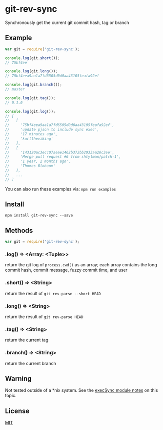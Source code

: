 git-rev-sync
============

Synchronously get the current git commit hash, tag or branch


## Example

```js
var git = require('git-rev-sync');

console.log(git.short());
// 75bf4ee

console.log(git.long());
// 75bf4eea9aa1a7fd6505d0d0aa43105feafa92ef

console.log(git.branch());
// master

console.log(git.tag());
// 0.1.0

console.log(git.log());
// [
//   [
//     '75bf4eea9aa1a7fd6505d0d0aa43105feafa92ef',
//     'update pjson to include sync exec',
//     '17 minutes ago',
//     'kurttheviking'
//   ],
//   [
//     '143120ac3ecc07aeae1462b372bb2033aa20c3ee',
//     'Merge pull request #6 from shtylman/patch-1',
//     '1 year, 2 months ago',
//     'Thomas Blobaum'
//   ],
//   ...
// ]

```

You can also run these examples via: `npm run examples`


## Install

`npm install git-rev-sync --save`


## Methods

``` js
var git = require('git-rev-sync');
```

### .log() => &lt;Array: &lt;Tuple&gt;&gt;

return the git log of `process.cwd()` as an array; each array contains the long commit hash, commit message, fuzzy commit time, and user


### .short() => &lt;String&gt;

return the result of `git rev-parse --short HEAD`

### .long() => &lt;String&gt;
return the result of `git rev-parse HEAD`


### .tag() => &lt;String&gt;
return the current tag


### .branch() => &lt;String&gt;
return the current branch


## Warning

Not tested outside of a *nix system. See the [execSync module notes](https://github.com/mgutz/execSync#notes) on this topic.


## License

[MIT](https://github.com/kurttheviking/git-rev-sync/blob/master/LICENSE)
